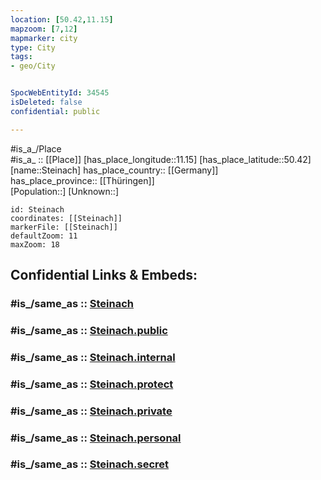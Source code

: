 ```yaml
---
location: [50.42,11.15] 
mapzoom: [7,12] 
mapmarker: city 
type: City
tags:
- geo/City


SpocWebEntityId: 34545
isDeleted: false
confidential: public

---
```

#is_a_/Place  
#is_a_ :: [[Place]] 
[has_place_longitude::11.15] 
[has_place_latitude::50.42] 
[name::Steinach] 
has_place_country:: [[Germany]]  
has_place_province:: [[Thüringen]]  
[Population::] 
[Unknown::] 


```leaflet
id: Steinach
coordinates: [[Steinach]] 
markerFile: [[Steinach]] 
defaultZoom: 11 
maxZoom: 18
```


## Confidential Links & Embeds: 

### #is_/same_as :: [Steinach](/_Standards/Earth/Continent/Europe/Europe~Central/Germany/Germany~East/Thüringen/counties~TH/Sonneberg/cities~Sonneberg/Steinach.md) 

### #is_/same_as :: [Steinach.public](/_public/Earth/Continent/Europe/Europe~Central/Germany/Germany~East/Thüringen/counties~TH/Sonneberg/cities~Sonneberg/Steinach.public.md) 

### #is_/same_as :: [Steinach.internal](/_internal/Earth/Continent/Europe/Europe~Central/Germany/Germany~East/Thüringen/counties~TH/Sonneberg/cities~Sonneberg/Steinach.internal.md) 

### #is_/same_as :: [Steinach.protect](/_protect/Earth/Continent/Europe/Europe~Central/Germany/Germany~East/Thüringen/counties~TH/Sonneberg/cities~Sonneberg/Steinach.protect.md) 

### #is_/same_as :: [Steinach.private](/_private/Earth/Continent/Europe/Europe~Central/Germany/Germany~East/Thüringen/counties~TH/Sonneberg/cities~Sonneberg/Steinach.private.md) 

### #is_/same_as :: [Steinach.personal](/_personal/Earth/Continent/Europe/Europe~Central/Germany/Germany~East/Thüringen/counties~TH/Sonneberg/cities~Sonneberg/Steinach.personal.md) 

### #is_/same_as :: [Steinach.secret](/_secret/Earth/Continent/Europe/Europe~Central/Germany/Germany~East/Thüringen/counties~TH/Sonneberg/cities~Sonneberg/Steinach.secret.md)


